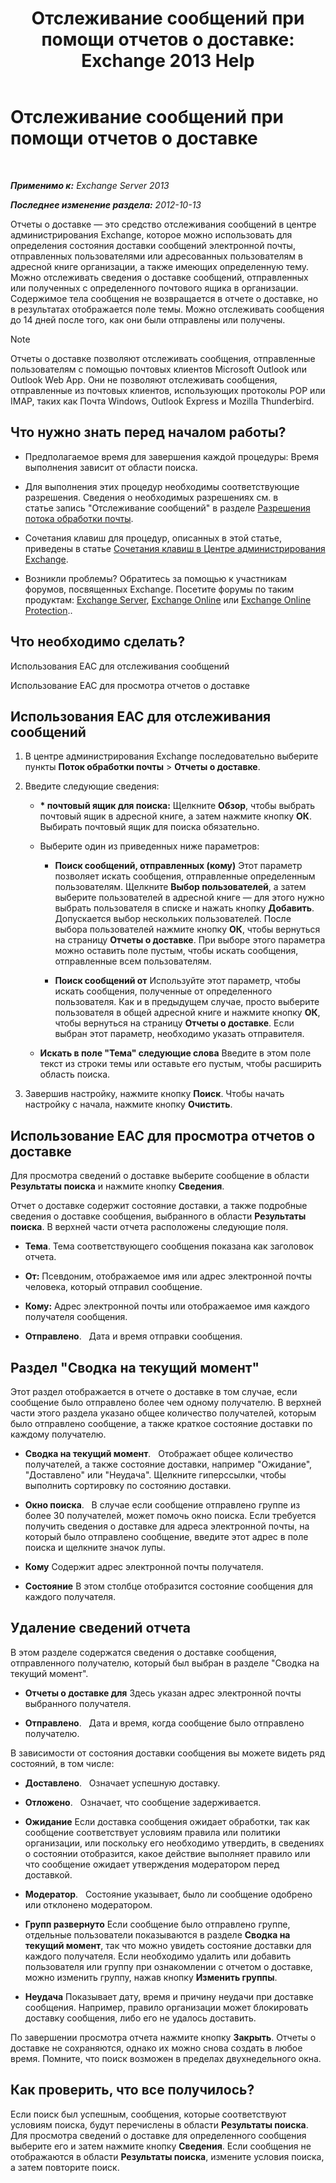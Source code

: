 ﻿---
title: 'Отслеживание сообщений при помощи отчетов о доставке: Exchange 2013 Help'
TOCTitle: Отслеживание сообщений при помощи отчетов о доставке
ms:assetid: a14e4e62-08ca-4a7b-92e1-d39fe3e0a9e5
ms:mtpsurl: https://technet.microsoft.com/ru-ru/library/JJ150554(v=EXCHG.150)
ms:contentKeyID: 50487264
ms.date: 04/30/2018
mtps_version: v=EXCHG.150
ms.translationtype: HT
---

# Отслеживание сообщений при помощи отчетов о доставке

 

_**Применимо к:** Exchange Server 2013_

_**Последнее изменение раздела:** 2012-10-13_

Отчеты о доставке — это средство отслеживания сообщений в центре администрирования Exchange, которое можно использовать для определения состояния доставки сообщений электронной почты, отправленных пользователями или адресованных пользователям в адресной книге организации, а также имеющих определенную тему. Можно отслеживать сведения о доставке сообщений, отправленных или полученных с определенного почтового ящика в организации. Содержимое тела сообщения не возвращается в отчете о доставке, но в результатах отображается поле темы. Можно отслеживать сообщения до 14 дней после того, как они были отправлены или получены.

> [!NOTE]  
> Отчеты о доставке позволяют отслеживать сообщения, отправленные пользователям с помощью почтовых клиентов Microsoft Outlook или Outlook Web App. Они не позволяют отслеживать сообщения, отправленные из почтовых клиентов, использующих протоколы POP или IMAP, таких как Почта Windows, Outlook Express и Mozilla Thunderbird.


## Что нужно знать перед началом работы?

  - Предполагаемое время для завершения каждой процедуры: Время выполнения зависит от области поиска.

  - Для выполнения этих процедур необходимы соответствующие разрешения. Сведения о необходимых разрешениях см. в статье запись "Отслеживание сообщений" в разделе [Разрешения потока обработки почты](mail-flow-permissions-exchange-2013-help.md).

  - Сочетания клавиш для процедур, описанных в этой статье, приведены в статье [Сочетания клавиш в Центре администрирования Exchange](keyboard-shortcuts-in-the-exchange-admin-center-exchange-online-protection-help.md).

  - Возникли проблемы? Обратитесь за помощью к участникам форумов, посвященных Exchange. Посетите форумы по таким продуктам: [Exchange Server](https://go.microsoft.com/fwlink/p/?linkid=60612), [Exchange Online](https://go.microsoft.com/fwlink/p/?linkid=267542) или [Exchange Online Protection](https://go.microsoft.com/fwlink/p/?linkid=285351)..

## Что необходимо сделать?

Использования EAC для отслеживания сообщений

Использование EAC для просмотра отчетов о доставке

## Использования EAC для отслеживания сообщений

1.  В центре администрирования Exchange последовательно выберите пункты **Поток обработки почты** \> **Отчеты о доставке**.

2.  Введите следующие сведения:
    
      - **\* почтовый ящик для поиска:**  Щелкните **Обзор**, чтобы выбрать почтовый ящик в адресной книге, а затем нажмите кнопку **ОК**. Выбирать почтовый ящик для поиска обязательно.
    
      - Выберите один из приведенных ниже параметров:
        
          - **Поиск сообщений, отправленных (кому)**  Этот параметр позволяет искать сообщения, отправленные определенным пользователям. Щелкните **Выбор пользователей**, а затем выберите пользователей в адресной книге — для этого нужно выбрать пользователя в списке и нажать кнопку **Добавить**. Допускается выбор нескольких пользователей. После выбора пользователей нажмите кнопку **ОК**, чтобы вернуться на страницу **Отчеты о доставке**. При выборе этого параметра можно оставить поле пустым, чтобы искать сообщения, отправленные всем пользователям.
        
          - **Поиск сообщений от** Используйте этот параметр, чтобы искать сообщения, полученные от определенного пользователя. Как и в предыдущем случае, просто выберите пользователя в общей адресной книге и нажмите кнопку **ОК**, чтобы вернуться на страницу **Отчеты о доставке**. Если выбран этот параметр, необходимо указать отправителя.
    
      - **Искать в поле "Тема" следующие слова** Введите в этом поле текст из строки темы или оставьте его пустым, чтобы расширить область поиска.

3.  Завершив настройку, нажмите кнопку **Поиск**. Чтобы начать настройку с начала, нажмите кнопку **Очистить**.

## Использование EAC для просмотра отчетов о доставке

Для просмотра сведений о доставке выберите сообщение в области **Результаты поиска** и нажмите кнопку **Сведения**.

Отчет о доставке содержит состояние доставки, а также подробные сведения о доставке сообщения, выбранного в области **Результаты поиска**. В верхней части отчета расположены следующие поля.

  - **Тема**. Тема соответствующего сообщения показана как заголовок отчета.

  - **От:** Псевдоним, отображаемое имя или адрес электронной почты человека, который отправил сообщение.

  - **Кому:** Адрес электронной почты или отображаемое имя каждого получателя сообщения.

  - **Отправлено**.   Дата и время отправки сообщения.

## Раздел "Сводка на текущий момент"

Этот раздел отображается в отчете о доставке в том случае, если сообщение было отправлено более чем одному получателю. В верхней части этого раздела указано общее количество получателей, которым было отправлено сообщение, а также краткое состояние доставки по каждому получателю.

  - **Сводка на текущий момент**.   Отображает общее количество получателей, а также состояние доставки, например "Ожидание", "Доставлено" или "Неудача". Щелкните гиперссылки, чтобы выполнить сортировку по состоянию доставки.

  - **Окно поиска**.   В случае если сообщение отправлено группе из более 30 получателей, может помочь окно поиска. Если требуется получить сведения о доставке для адреса электронной почты, на который было отправлено сообщение, введите этот адрес в поле поиска и щелкните значок лупы.

  - **Кому** Содержит адрес электронной почты получателя.

  - **Состояние** В этом столбце отобразится состояние сообщения для каждого получателя.

## Удаление сведений отчета

В этом разделе содержатся сведения о доставке сообщения, отправленного получателю, который был выбран в разделе "Сводка на текущий момент".

  - **Отчеты о доставке для** Здесь указан адрес электронной почты выбранного получателя.

  - **Отправлено**.   Дата и время, когда сообщение было отправлено получателю.

В зависимости от состояния доставки сообщения вы можете видеть ряд состояний, в том числе:

  - **Доставлено**.   Означает успешную доставку.

  - **Отложено**.   Означает, что сообщение задерживается.

  - **Ожидание** Если доставка сообщения ожидает обработки, так как сообщение соответствует условиям правила или политики организации, или поскольку его необходимо утвердить, в сведениях о состоянии отобразится, какое действие выполняет правило или что сообщение ожидает утверждения модератором перед доставкой.

  - **Модератор**.   Состояние указывает, было ли сообщение одобрено или отклонено модератором.

  - **Групп развернуто** Если сообщение было отправлено группе, отдельные пользователи показываются в разделе **Сводка на текущий момент**, так что можно увидеть состояние доставки для каждого получателя. Если необходимо удалить или добавить пользователя или группу при ознакомлении с отчетом о доставке, можно изменить группу, нажав кнопку **Изменить группы**.

  - **Неудача** Показывает дату, время и причину неудачи при доставке сообщения. Например, правило организации может блокировать доставку сообщения, либо его не удалось доставить.

По завершении просмотра отчета нажмите кнопку **Закрыть**. Отчеты о доставке не сохраняются, однако их можно снова создать в любое время. Помните, что поиск возможен в пределах двухнедельного окна.

## Как проверить, что все получилось?

Если поиск был успешным, сообщения, которые соответствуют условиям поиска, будут перечислены в области **Результаты поиска**. Для просмотра сведений о доставке для определенного сообщения выберите его и затем нажмите кнопку **Сведения**. Если сообщения не отображаются в области **Результаты поиска**, измените условия поиска, а затем повторите поиск.

